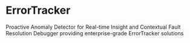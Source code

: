 # ErrorTracker
Proactive Anomaly Detector for Real-time Insight and Contextual Fault Resolution Debugger providing enterprise-grade ErrorTracker solutions
